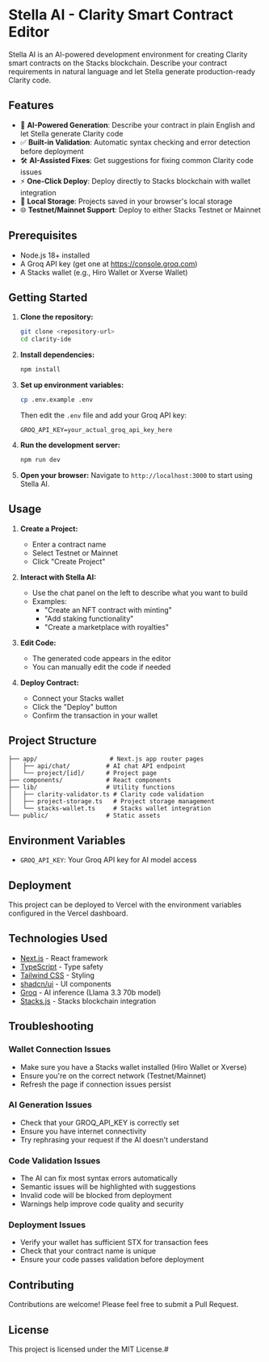 # Stella AI - Clarity Smart Contract Editor

Stella AI is an AI-powered development environment for creating Clarity smart contracts on the Stacks blockchain. Describe your contract requirements in natural language and let Stella generate production-ready Clarity code.

## Features

- 🤖 **AI-Powered Generation**: Describe your contract in plain English and let Stella generate Clarity code
- ✅ **Built-in Validation**: Automatic syntax checking and error detection before deployment
- 🛠️ **AI-Assisted Fixes**: Get suggestions for fixing common Clarity code issues
- ⚡ **One-Click Deploy**: Deploy directly to Stacks blockchain with wallet integration
- 💾 **Local Storage**: Projects saved in your browser's local storage
- 🌐 **Testnet/Mainnet Support**: Deploy to either Stacks Testnet or Mainnet

## Prerequisites

- Node.js 18+ installed
- A Groq API key (get one at https://console.groq.com)
- A Stacks wallet (e.g., Hiro Wallet or Xverse Wallet)

## Getting Started

1. **Clone the repository:**
   ```bash
   git clone <repository-url>
   cd clarity-ide
   ```

2. **Install dependencies:**
   ```bash
   npm install
   ```

3. **Set up environment variables:**
   ```bash
   cp .env.example .env
   ```
   Then edit the `.env` file and add your Groq API key:
   ```
   GROQ_API_KEY=your_actual_groq_api_key_here
   ```

4. **Run the development server:**
   ```bash
   npm run dev
   ```

5. **Open your browser:**
   Navigate to `http://localhost:3000` to start using Stella AI.

## Usage

1. **Create a Project:**
   - Enter a contract name
   - Select Testnet or Mainnet
   - Click "Create Project"

2. **Interact with Stella AI:**
   - Use the chat panel on the left to describe what you want to build
   - Examples:
     - "Create an NFT contract with minting"
     - "Add staking functionality"
     - "Create a marketplace with royalties"

3. **Edit Code:**
   - The generated code appears in the editor
   - You can manually edit the code if needed

4. **Deploy Contract:**
   - Connect your Stacks wallet
   - Click the "Deploy" button
   - Confirm the transaction in your wallet

## Project Structure

```
├── app/                    # Next.js app router pages
│   ├── api/chat/          # AI chat API endpoint
│   └── project/[id]/      # Project page
├── components/            # React components
├── lib/                   # Utility functions
│   ├── clarity-validator.ts # Clarity code validation
│   ├── project-storage.ts   # Project storage management
│   └── stacks-wallet.ts     # Stacks wallet integration
└── public/                # Static assets
```

## Environment Variables

- `GROQ_API_KEY`: Your Groq API key for AI model access

## Deployment

This project can be deployed to Vercel with the environment variables configured in the Vercel dashboard.

## Technologies Used

- [Next.js](https://nextjs.org/) - React framework
- [TypeScript](https://www.typescriptlang.org/) - Type safety
- [Tailwind CSS](https://tailwindcss.com/) - Styling
- [shadcn/ui](https://ui.shadcn.com/) - UI components
- [Groq](https://groq.com/) - AI inference (Llama 3.3 70b model)
- [Stacks.js](https://stacks.js.org/) - Stacks blockchain integration

## Troubleshooting

### Wallet Connection Issues
- Make sure you have a Stacks wallet installed (Hiro Wallet or Xverse)
- Ensure you're on the correct network (Testnet/Mainnet)
- Refresh the page if connection issues persist

### AI Generation Issues
- Check that your GROQ_API_KEY is correctly set
- Ensure you have internet connectivity
- Try rephrasing your request if the AI doesn't understand

### Code Validation Issues
- The AI can fix most syntax errors automatically
- Semantic issues will be highlighted with suggestions
- Invalid code will be blocked from deployment
- Warnings help improve code quality and security

### Deployment Issues
- Verify your wallet has sufficient STX for transaction fees
- Check that your contract name is unique
- Ensure your code passes validation before deployment

## Contributing

Contributions are welcome! Please feel free to submit a Pull Request.

## License

This project is licensed under the MIT License.#
